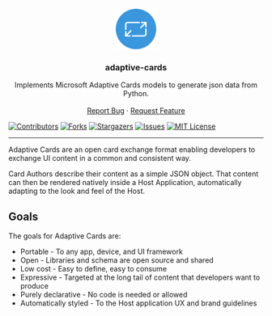 <br />
<div align="center">
  <a href="https://github.com/idarb-oss/adaptive-cards">
    <img src="assets/adaptive-card.svg" alt="Logo" width="80" height="80">
  </a>

<h3 align="center">adaptive-cards</h3>

  <p align="center">
    Implements Microsoft Adaptive Cards models to generate json data from Python.
    <br />
    <br />
    <a href="https://github.com/idarb-oss/adaptive-cards/issues">Report Bug</a>
    ·
    <a href="https://github.com/idarb-oss/adaptive-cards/issues">Request Feature</a>
  </p>
</div>

[![Contributors][contributors-shield]][contributors-url]
[![Forks][forks-shield]][forks-url]
[![Stargazers][stars-shield]][stars-url]
[![Issues][issues-shield]][issues-url]
[![MIT License][license-shield]][license-url]

---

Adaptive Cards are an open card exchange format enabling developers to exchange UI content in a common and consistent way.

Card Authors describe their content as a simple JSON object. That content can then be rendered natively inside a Host Application, automatically adapting to the look and feel of the Host.

## Goals

The goals for Adaptive Cards are:

- Portable - To any app, device, and UI framework
- Open - Libraries and schema are open source and shared
- Low cost - Easy to define, easy to consume
- Expressive - Targeted at the long tail of content that developers want to produce
- Purely declarative - No code is needed or allowed
- Automatically styled - To the Host application UX and brand guidelines



<!-- MARKDOWN LINKS & IMAGES -->
<!-- https://www.markdownguide.org/basic-syntax/#reference-style-links -->
[contributors-shield]: https://img.shields.io/github/contributors/idarb-oss/adaptive-cards.svg?style=for-the-badge
[contributors-url]: https://github.com/idarb-oss/adaptive-cards/graphs/contributors
[forks-shield]: https://img.shields.io/github/forks/idarb-oss/adaptive-cards.svg?style=for-the-badge
[forks-url]: https://github.com/idarb-oss/adaptive-cards/network/members
[stars-shield]: https://img.shields.io/github/stars/idarb-oss/adaptive-cards.svg?style=for-the-badge
[stars-url]: https://github.com/idarb-oss/adaptive-cards/stargazers
[issues-shield]: https://img.shields.io/github/issues/idarb-oss/adaptive-cards.svg?style=for-the-badge
[issues-url]: https://github.com/idarb-oss/adaptive-cards/issues
[license-shield]: https://img.shields.io/github/license/idarb-oss/adaptive-cards.svg?style=for-the-badge
[license-url]: https://github.com/idarb-oss/adaptive-cards/blob/master/LICENSE.txt
[product-screenshot]: images/screenshot.png
[AdaptiveCards]: https://adaptivecards.io/explorer/AdaptiveCard.html
